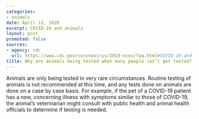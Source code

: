 ```yaml
---
categories:
- animals
date: April 13, 2020
excerpt: COVID-19 and animals
layout: post
promoted: false
sources:
- agency: cdc
  url: https://www.cdc.gov/coronavirus/2019-ncov/faq.html#COVID-19-and-Animals
title: Why are animals being tested when many people can’t get tested?
---
```


Animals are only being tested in very rare circumstances. Routine testing of animals is not recommended at this time, and any tests done on animals are done on a case by case basis. For example, if the pet of a COVID-19 patient has a new, concerning illness with symptoms similar to those of COVID-19, the animal’s veterinarian might consult with public health and animal health officials to determine if testing is needed.
